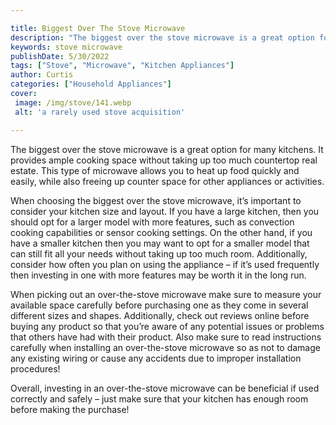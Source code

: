 ```yaml
---

title: Biggest Over The Stove Microwave
description: "The biggest over the stove microwave is a great option for many kitchens. It provides ample cooking space without taking up too mu...get the full scoop"
keywords: stove microwave
publishDate: 5/30/2022
tags: ["Stove", "Microwave", "Kitchen Appliances"]
author: Curtis
categories: ["Household Appliances"]
cover: 
 image: /img/stove/141.webp
 alt: 'a rarely used stove acquisition'

---
```


The biggest over the stove microwave is a great option for many kitchens. It provides ample cooking space without taking up too much countertop real estate. This type of microwave allows you to heat up food quickly and easily, while also freeing up counter space for other appliances or activities.

When choosing the biggest over the stove microwave, it’s important to consider your kitchen size and layout. If you have a large kitchen, then you should opt for a larger model with more features, such as convection cooking capabilities or sensor cooking settings. On the other hand, if you have a smaller kitchen then you may want to opt for a smaller model that can still fit all your needs without taking up too much room. Additionally, consider how often you plan on using the appliance – if it’s used frequently then investing in one with more features may be worth it in the long run. 

When picking out an over-the-stove microwave make sure to measure your available space carefully before purchasing one as they come in several different sizes and shapes. Additionally, check out reviews online before buying any product so that you’re aware of any potential issues or problems that others have had with their product. Also make sure to read instructions carefully when installing an over-the-stove microwave so as not to damage any existing wiring or cause any accidents due to improper installation procedures! 

Overall, investing in an over-the-stove microwave can be beneficial if used correctly and safely – just make sure that your kitchen has enough room before making the purchase!
